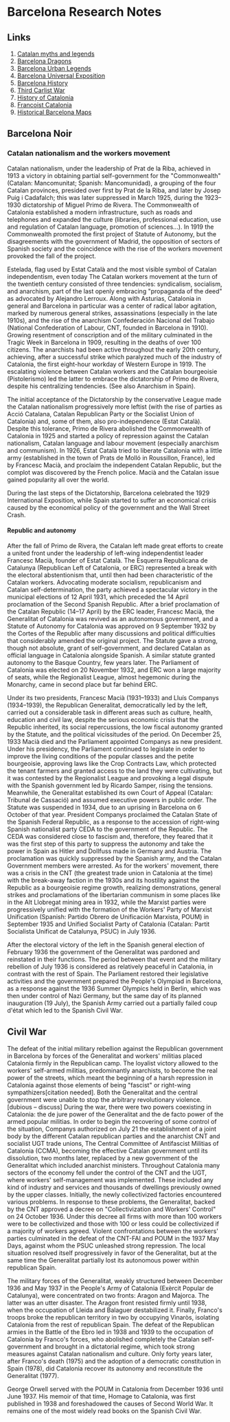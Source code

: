 # Barcelona Research Notes

## Links

1. [Catalan myths and legends](https://en.wikipedia.org/wiki/Catalan_myths_and_legends)
1. [Barcelona Dragons](https://www.spain-holiday.com/Barcelona-province/articles/the-mysterious-side-of-barcelona-dragons-death-and-mythology)
1. [Barcelona Urban Legends](https://www.barcelona-metropolitan.com/features/urban-legends/)
1. [Barcelona Universal Exposition](https://en.wikipedia.org/wiki/1888_Barcelona_Universal_Exposition)
1. [Barcelona History](https://www.introducingbarcelona.com/history)
1. [Third Carlist War](https://en.wikipedia.org/wiki/Third_Carlist_War)
1. [History of Catalonia](https://en.wikipedia.org/wiki/History_of_Catalonia)
1. [Francoist Catalonia](https://en.wikipedia.org/wiki/Francoist_Catalonia)
1. [Historical Barcelona Maps](https://ajuntament.barcelona.cat/museuhistoria/cartahistorica/index.html#map=15/242549.41/5069129.36/1903//1/0/0/0)


## Barcelona Noir

### Catalan nationalism and the workers movement

Catalan nationalism, under the leadership of Prat de la Riba, achieved in 1913 a victory in obtaining partial self-government for the "Commonwealth" (Catalan: Mancomunitat; Spanish: Mancomunidad), a grouping of the four Catalan provinces, presided over first by Prat de la Riba, and later by Josep Puig i Cadafalch; this was later suppressed in March 1925, during the 1923–1930 dictatorship of Miguel Primo de Rivera. The Commonwealth of Catalonia established a modern infrastructure, such as roads and telephones and expanded the culture (libraries, professional education, use and regulation of Catalan language, promotion of sciences...). In 1919 the Commonwealth promoted the first project of Statute of Autonomy, but the disagreements with the government of Madrid, the opposition of sectors of Spanish society and the coincidence with the rise of the workers movement provoked the fall of the project.


Estelada, flag used by Estat Català and the most visible symbol of Catalan independentism, even today
The Catalan workers movement at the turn of the twentieth century consisted of three tendencies: syndicalism, socialism, and anarchism, part of the last openly embracing "propaganda of the deed" as advocated by Alejandro Lerroux. Along with Asturias, Catalonia in general and Barcelona in particular was a center of radical labor agitation, marked by numerous general strikes, assassinations (especially in the late 1910s), and the rise of the anarchism Confederación Nacional del Trabajo (National Confederation of Labour, CNT, founded in Barcelona in 1910). Growing resentment of conscription and of the military culminated in the Tragic Week in Barcelona in 1909, resulting in the deaths of over 100 citizens. The anarchists had been active throughout the early 20th century, achieving, after a successful strike which paralyzed much of the industry of Catalonia, the first eight-hour workday of Western Europe in 1919. The escalating violence between Catalan workers and the Catalan bourgeoisie (Pistolerismo) led the latter to embrace the dictatorship of Primo de Rivera, despite his centralizing tendencies. (See also Anarchism in Spain).

The initial acceptance of the Dictatorship by the conservative League made the Catalan nationalism progressively more leftist (with the rise of parties as Acció Catalana, Catalan Republican Party or the Socialist Union of Catalonia) and, some of them, also pro-independence (Estat Català). Despite this tolerance, Primo de Rivera abolished the Commonwealth of Catalonia in 1925 and started a policy of repression against the Catalan nationalism, Catalan language and labour movement (especially anarchism and communism). In 1926, Estat Català tried to liberate Catalonia with a little army (established in the town of Prats de Molló in Roussillon, France), led by Francesc Macià, and proclaim the independent Catalan Republic, but the complot was discovered by the French police. Macià and the Catalan issue gained popularity all over the world.

During the last steps of the Dictatorship, Barcelona celebrated the 1929 International Exposition, while Spain started to suffer an economical crisis caused by the economical policy of the government and the Wall Street Crash.

#### Republic and autonomy

After the fall of Primo de Rivera, the Catalan left made great efforts to create a united front under the leadership of left-wing independentist leader Francesc Macià, founder of Estat Català. The Esquerra Republicana de Catalunya (Republican Left of Catalonia, or ERC) represented a break with the electoral abstentionism that, until then had been characteristic of the Catalan workers. Advocating moderate socialism, republicanism and Catalan self-determination, the party achieved a spectacular victory in the municipal elections of 12 April 1931, which preceded the 14 April proclamation of the Second Spanish Republic. After a brief proclamation of the Catalan Republic (14–17 April) by the ERC leader, Francesc Macià, the Generalitat of Catalonia was revived as an autonomous government, and a Statute of Autonomy for Catalonia was approved on 9 September 1932 by the Cortes of the Republic after many discussions and political difficulties that considerably amended the original project. The Statute gave a strong, though not absolute, grant of self-government, and declared Catalan as official language in Catalonia alongside Spanish. A similar statute granted autonomy to the Basque Country, few years later. The Parliament of Catalonia was elected on 20 November 1932, and ERC won a large majority of seats, while the Regionalist League, almost hegemonic during the Monarchy, came in second place but far behind ERC.

Under its two presidents, Francesc Macià (1931–1933) and Lluís Companys (1934–1939), the Republican Generalitat, democratically led by the left, carried out a considerable task in different areas such as culture, health, education and civil law, despite the serious economic crisis that the Republic inherited, its social repercussions, the low fiscal autonomy granted by the Statute, and the political vicissitudes of the period. On December 25, 1933 Macià died and the Parliament appointed Companys as new president. Under his presidency, the Parliament continued to legislate in order to improve the living conditions of the popular classes and the petite bourgeoisie, approving laws like the Crop Contracts Law, which protected the tenant farmers and granted access to the land they were cultivating, but it was contested by the Regionalist League and provoking a legal dispute with the Spanish government led by Ricardo Samper, rising the tensions. Meanwhile, the Generalitat established its own Court of Appeal (Catalan: Tribunal de Cassació) and assumed executive powers in public order. The Statute was suspended in 1934, due to an uprising in Barcelona on 6 October of that year. President Companys proclaimed the Catalan State of the Spanish Federal Republic, as a response to the accession of right-wing Spanish nationalist party CEDA to the government of the Republic. The CEDA was considered close to fascism and, therefore, they feared that it was the first step of this party to suppress the autonomy and take the power in Spain as Hitler and Dollfuss made in Germany and Austria. The proclamation was quickly suppressed by the Spanish army, and the Catalan Government members were arrested. As for the workers' movement, there was a crisis in the CNT (the greatest trade union in Catalonia at the time) with the break-away faction in the 1930s and its hostility against the Republic as a bourgeoisie regime growth, realizing demonstrations, general strikes and proclamations of the libertarian communism in some places like in the Alt Llobregat mining area in 1932, while the Marxist parties were progressively unified with the formation of the Workers' Party of Marxist Unification (Spanish: Partido Obrero de Unificación Marxista, POUM) in September 1935 and Unified Socialist Party of Catalonia (Catalan: Partit Socialista Unificat de Catalunya, PSUC) in July 1936.

After the electoral victory of the left in the Spanish general election of February 1936 the government of the Generalitat was pardoned and reinstated in their functions. The period between that event and the military rebellion of July 1936 is considered as relatively peaceful in Catalonia, in contrast with the rest of Spain. The Parliament restored their legislative activities and the government prepared the People's Olympiad in Barcelona, as a response against the 1936 Summer Olympics held in Berlin, which was then under control of Nazi Germany, but the same day of its planned inauguration (19 July), the Spanish Army carried out a partially failed coup d'état which led to the Spanish Civil War.

## Civil War
The defeat of the initial military rebellion against the Republican government in Barcelona by forces of the Generalitat and workers' militias placed Catalonia firmly in the Republican camp. The loyalist victory allowed to the workers' self-armed militias, predominantly anarchists, to become the real power of the streets, which meant the beginning of a harsh repression in Catalonia against those elements of being "fascist" or right-wing sympathizers[citation needed]. Both the Generalitat and the central government were unable to stop the arbitrary revolutionary violence.[dubious – discuss] During the war, there were two powers coexisting in Catalonia: the de jure power of the Generalitat and the de facto power of the armed popular militias. In order to begin the recovering of some control of the situation, Companys authorized on July 21 the establishment of a joint body by the different Catalan republican parties and the anarchist CNT and socialist UGT trade unions, The Central Committee of Antifascist Militias of Catalonia (CCMA), becoming the effective Catalan government until its dissolution, two months later, replaced by a new government of the Generalitat which included anarchist ministers. Throughout Catalonia many sectors of the economy fell under the control of the CNT and the UGT, where workers' self-management was implemented. These included any kind of industry and services and thousands of dwellings previously owned by the upper classes. Initially, the newly collectivized factories encountered various problems. In response to these problems, the Generalitat, backed by the CNT approved a decree on "Collectivization and Workers' Control" on 24 October 1936. Under this decree all firms with more than 100 workers were to be collectivized and those with 100 or less could be collectivized if a majority of workers agreed. Violent confrontations between the workers' parties culminated in the defeat of the CNT-FAI and POUM in the 1937 May Days, against whom the PSUC unleashed strong repression. The local situation resolved itself progressively in favor of the Generalitat, but at the same time the Generalitat partially lost its autonomous power within republican Spain.

The military forces of the Generalitat, weakly structured between December 1936 and May 1937 in the People's Army of Catalonia (Exèrcit Popular de Catalunya), were concentrated on two fronts: Aragon and Majorca. The latter was an utter disaster. The Aragon front resisted firmly until 1938, when the occupation of Lleida and Balaguer destabilized it. Finally, Franco's troops broke the republican territory in two by occupying Vinaròs, isolating Catalonia from the rest of republican Spain. The defeat of the Republican armies in the Battle of the Ebro led in 1938 and 1939 to the occupation of Catalonia by Franco's forces, who abolished completely the Catalan self-government and brought in a dictatorial regime, which took strong measures against Catalan nationalism and culture. Only forty years later, after Franco's death (1975) and the adoption of a democratic constitution in Spain (1978), did Catalonia recover its autonomy and reconstitute the Generalitat (1977).

George Orwell served with the POUM in Catalonia from December 1936 until June 1937. His memoir of that time, Homage to Catalonia, was first published in 1938 and foreshadowed the causes of Second World War. It remains one of the most widely read books on the Spanish Civil War.